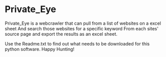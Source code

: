 # Private_Eye

Private_Eye is a webcrawler that can pull from a list of websites on a excel sheet
And search those websites for a specific keyword 
From each sites' source page and export the results as an excel sheet.

Use the Readme.txt to find out what needs to be downloaded for this python software.
Happy Hunting!
